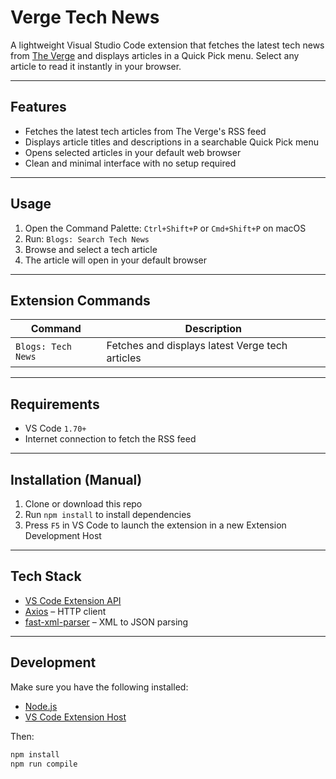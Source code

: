 # Verge Tech News

A lightweight Visual Studio Code extension that fetches the latest tech news from [The Verge](https://www.theverge.com/) and displays articles in a Quick Pick menu. Select any article to read it instantly in your browser.

---

## Features

-  Fetches the latest tech articles from The Verge's RSS feed
-  Displays article titles and descriptions in a searchable Quick Pick menu
-  Opens selected articles in your default web browser
-  Clean and minimal interface with no setup required

---

## Usage

1. Open the Command Palette: `Ctrl+Shift+P` or `Cmd+Shift+P` on macOS
2. Run: `Blogs: Search Tech News`
3. Browse and select a tech article
4. The article will open in your default browser

---

## Extension Commands

| Command | Description |
|--------|-------------|
| `Blogs: Tech News` | Fetches and displays latest Verge tech articles |

---

## Requirements

- VS Code `1.70+`
- Internet connection to fetch the RSS feed

---

## Installation (Manual)

1. Clone or download this repo
2. Run `npm install` to install dependencies
3. Press `F5` in VS Code to launch the extension in a new Extension Development Host

---

## Tech Stack

- [VS Code Extension API](https://code.visualstudio.com/api)
- [Axios](https://github.com/axios/axios) – HTTP client
- [fast-xml-parser](https://github.com/NaturalIntelligence/fast-xml-parser) – XML to JSON parsing

---

## Development

Make sure you have the following installed:

- [Node.js](https://nodejs.org/)
- [VS Code Extension Host](https://code.visualstudio.com/api/get-started/your-first-extension)

Then:

```bash
npm install
npm run compile
